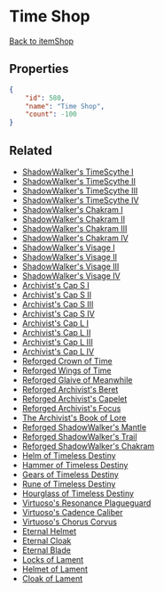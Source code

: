 # Time Shop

<no description available>

[Back to itemShop](../item-shops.md)

## Properties

```json
{
    "id": 580,
    "name": "Time Shop",
    "count": -100
}
```

## Related

- [ShadowWalker's TimeScythe I](../items/17812-shadowwalker-s-timescythe-i.md)
- [ShadowWalker's TimeScythe II](../items/17813-shadowwalker-s-timescythe-ii.md)
- [ShadowWalker's TimeScythe III](../items/17814-shadowwalker-s-timescythe-iii.md)
- [ShadowWalker's TimeScythe IV](../items/17815-shadowwalker-s-timescythe-iv.md)
- [ShadowWalker's Chakram I](../items/17816-shadowwalker-s-chakram-i.md)
- [ShadowWalker's Chakram II](../items/17817-shadowwalker-s-chakram-ii.md)
- [ShadowWalker's Chakram III](../items/17818-shadowwalker-s-chakram-iii.md)
- [ShadowWalker's Chakram IV](../items/17819-shadowwalker-s-chakram-iv.md)
- [ShadowWalker's Visage I](../items/17820-shadowwalker-s-visage-i.md)
- [ShadowWalker's Visage II](../items/17821-shadowwalker-s-visage-ii.md)
- [ShadowWalker's Visage III](../items/17822-shadowwalker-s-visage-iii.md)
- [ShadowWalker's Visage IV](../items/17823-shadowwalker-s-visage-iv.md)
- [Archivist's Cap S I](../items/17830-archivist-s-cap-s-i.md)
- [Archivist's Cap S II](../items/17831-archivist-s-cap-s-ii.md)
- [Archivist's Cap S III](../items/17832-archivist-s-cap-s-iii.md)
- [Archivist's Cap S IV](../items/17833-archivist-s-cap-s-iv.md)
- [Archivist's Cap L I](../items/17834-archivist-s-cap-l-i.md)
- [Archivist's Cap L II](../items/17835-archivist-s-cap-l-ii.md)
- [Archivist's Cap L III](../items/17836-archivist-s-cap-l-iii.md)
- [Archivist's Cap L IV](../items/17837-archivist-s-cap-l-iv.md)
- [Reforged Crown of Time](../items/20935-reforged-crown-of-time.md)
- [Reforged Wings of Time](../items/20936-reforged-wings-of-time.md)
- [Reforged Glaive of Meanwhile](../items/20937-reforged-glaive-of-meanwhile.md)
- [Reforged Archivist's Beret](../items/20938-reforged-archivist-s-beret.md)
- [Reforged Archivist's Capelet](../items/20939-reforged-archivist-s-capelet.md)
- [Reforged Archivist's Focus](../items/20940-reforged-archivist-s-focus.md)
- [The Archivist's Book of Lore](../items/20941-the-archivist-s-book-of-lore.md)
- [Reforged ShadowWalker's Mantle](../items/21086-reforged-shadowwalker-s-mantle.md)
- [Reforged ShadowWalker's Trail](../items/21087-reforged-shadowwalker-s-trail.md)
- [Reforged ShadowWalker's Chakram](../items/21088-reforged-shadowwalker-s-chakram.md)
- [Helm of Timeless Destiny](../items/21498-helm-of-timeless-destiny.md)
- [Hammer of Timeless Destiny](../items/21627-hammer-of-timeless-destiny.md)
- [Gears of Timeless Destiny](../items/21642-gears-of-timeless-destiny.md)
- [Rune of Timeless Destiny](../items/21643-rune-of-timeless-destiny.md)
- [Hourglass of Timeless Destiny](../items/21644-hourglass-of-timeless-destiny.md)
- [Virtuoso's Resonance Plagueguard](../items/21891-virtuoso-s-resonance-plagueguard.md)
- [Virtuoso's Cadence Caliber](../items/21892-virtuoso-s-cadence-caliber.md)
- [Virtuoso's Chorus Corvus](../items/21893-virtuoso-s-chorus-corvus.md)
- [Eternal Helmet](../items/22278-eternal-helmet.md)
- [Eternal Cloak](../items/22279-eternal-cloak.md)
- [Eternal Blade](../items/22280-eternal-blade.md)
- [Locks of Lament](../items/22282-locks-of-lament.md)
- [Helmet of Lament](../items/22283-helmet-of-lament.md)
- [Cloak of Lament](../items/22284-cloak-of-lament.md)

